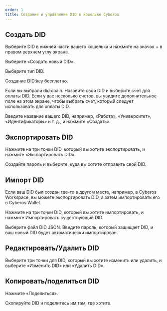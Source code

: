 ```yaml
---
order: 1
title: Создание и управление DID в кошельке Cyberos
---
```


## **Создать DID**

Выберите DID в нижней части вашего кошелька и нажмите на значок + в правом верхнем углу экрана.

Выберите «Создать новый DID».

Выберите тип DID.

Создание DID:key бесплатно.

Если вы выбрали did:chain. Назовите свой DID и выберите счет для оплаты DID. Если у вас несколько счетов, вы увидите дополнительное поле на этом экране, чтобы выбрать счет, который следует использовать для оплаты DID.

Введите название вашего DID, например, «Работа», «Университет», «Идентификаторы» и т. д., и нажмите «Создать».

## **Экспортировать DID**

Нажмите на три точки DID, который вы хотите экспортировать, и нажмите «Экспортировать DID».

Создайте пароль и выберите, куда вы хотите отправить свой DID.

## **Импорт DID**

Если ваш DID был создан где-то в другом месте, например, в Cyberos Workspace, вы можете экспортировать DID, а затем импортировать его в Cyberos Wallet.

Нажмите на три точки DID, который вы хотите импортировать, и нажмите Импортировать существующий DID.

Выберите файл DID JSON. Введите пароль, который защищает DID, и ваш новый DID будет автоматически импортирован.

## **Редактировать/Удалить DID**

Выберите три точки для DID, который вы хотите изменить или удалить, и выберите «Изменить DID» или «Удалить DID».

## **Копировать/поделиться DID**

Нажмите «Поделиться».

Скопируйте DID и поделитесь им там, где хотите.